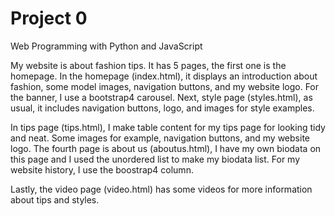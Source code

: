 # Project 0

Web Programming with Python and JavaScript


My website is about fashion tips. It has 5 pages, the first one is the homepage. In the homepage (index.html), it displays an introduction about fashion, some model images, navigation buttons, and my website logo. For the banner, I use a bootstrap4 carousel. Next, style page (styles.html), as usual, it includes navigation buttons, logo, and images for style examples. 
 
In tips page (tips.html), I make table content for my tips page for looking tidy and neat. Some images for example, navigation buttons, and my website logo. The fourth page is about us (aboutus.html), I have my own biodata on this page and I used the unordered list to make my biodata list. For my website history, I use the boostrap4 column. 
 
Lastly, the video page (video.html) has some videos for more information about tips and styles.
